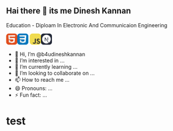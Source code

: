 ## Hai there 👋 its me Dinesh Kannan

Education - Diploam In Electronic And Communicaion Engineering
<div><img width="30px" height="30px" src="chtml.svg"/><img width="30px" height="30px" src="ccss.svg"/>  <img width="30px" height="30px" src="cjavascript.svg"/><img width="30px" height="30px" src="cnext.svg"/> </div>

- 👋 Hi, I’m @b4udineshkannan
- 👀 I’m interested in ...
- 🌱 I’m currently learning ...
- 💞️ I’m looking to collaborate on ...
- 📫 How to reach me ...
- 😄 Pronouns: ...
- ⚡ Fun fact: ...

<!---
b4udineshkannan/b4udineshkannan is a ✨ special ✨ repository because its `README.md` (this file) appears on your GitHub profile.
You can click the Preview link to take a look at your changes.
--->
<h1>test</h1>
